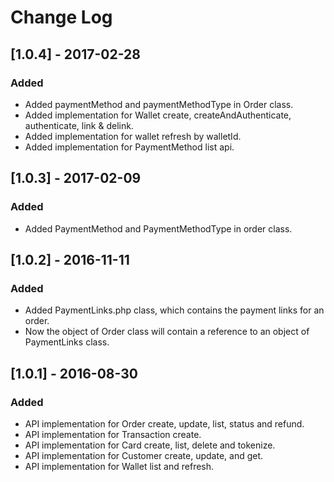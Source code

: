 # Change Log

## [1.0.4] - 2017-02-28
### Added
- Added paymentMethod and paymentMethodType in Order class.
- Added implementation for Wallet create, createAndAuthenticate, authenticate, link & delink.
- Added implementation for wallet refresh by walletId.
- Added implementation for PaymentMethod list api.

## [1.0.3] - 2017-02-09
### Added
- Added PaymentMethod and PaymentMethodType in order class.

## [1.0.2] - 2016-11-11
### Added
- Added PaymentLinks.php class, which contains the payment links for an order.
- Now the object of Order class will contain a reference to an object of PaymentLinks class.

## [1.0.1] - 2016-08-30
### Added
- API implementation for Order create, update, list, status and refund.
- API implementation for Transaction create.
- API implementation for Card create, list, delete and tokenize.
- API implementation for Customer create, update, and get.
- API implementation for Wallet list and refresh.
